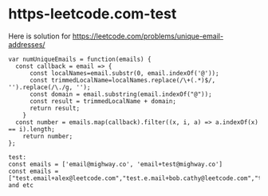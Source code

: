 # https-leetcode.com-test
Here is solution for https://leetcode.com/problems/unique-email-addresses/

```
var numUniqueEmails = function(emails) {
  const callback = email => {
      const localNames=email.substr(0, email.indexOf('@'));
      const trimmedLocalName=localNames.replace(/\+(.*)$/, '').replace(/\./g, '');
      const domain = email.substring(email.indexOf("@"));
      const result = trimmedLocalName + domain;
      return result;
    }
  const number = emails.map(callback).filter((x, i, a) => a.indexOf(x) == i).length;
    return number;
}; 

```
```
test: 
const emails = ['email@mighway.co', 'email+test@mighway.co']
const emails = ["test.email+alex@leetcode.com","test.e.mail+bob.cathy@leetcode.com","testemail+david@lee.tcode.com"];
and etc
```
